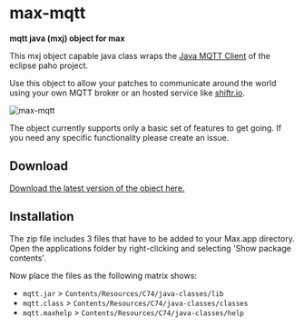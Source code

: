 # max-mqtt

**mqtt java (mxj) object for max**

This mxj object capable java class wraps the [Java MQTT Client](https://eclipse.org/paho/clients/java/) of the eclipse paho project.

Use this object to allow your patches to communicate around the world using your own MQTT broker or an hosted service like [shiftr.io](https://shiftr.io).

![max-mqtt](http://joel-github-static.s3.amazonaws.com/max-mqtt/max-mqtt.png)

The object currently supports only a basic set of features to get going. If you need any specific functionality please create an issue.

## Download

[Download the latest version of the object here.](https://github.com/256dpi/max-mqtt/releases)

## Installation

The zip file includes 3 files that have to be added to your Max.app directory. Open the applications folder by right-clicking and selecting 'Show package contents'.

Now place the files as the following matrix shows:

- `mqtt.jar` > `Contents/Resources/C74/java-classes/lib`
- `mqtt.class` > `Contents/Resources/C74/java-classes/classes`
- `mqtt.maxhelp` > `Contents/Resources/C74/java-classes/help`
